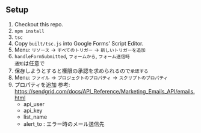 ## Setup

1. Checkout this repo.
2. `npm install`
3. `tsc`
4. Copy `built/tsc.js` into Google Forms' Script Editor.
5. Menu: `リソース` -> `すべてのトリガー` -> `新しいトリガーを追加`
6. `handleFormSubmitted`, `フォームから`, `フォーム送信時`  
   `通知`は任意で  
7. 保存しようとすると権限の承認を求められるので`承認する`
8. Menu: `ファイル` -> `プロジェクトのプロパティ` -> `スクリプトのプロパティ`
9. プロパティを追加
    参考: https://sendgrid.com/docs/API_Reference/Marketing_Emails_API/emails.html
    - api_user
    - api_key
    - list_name
    - alert_to : エラー時のメール送信先
